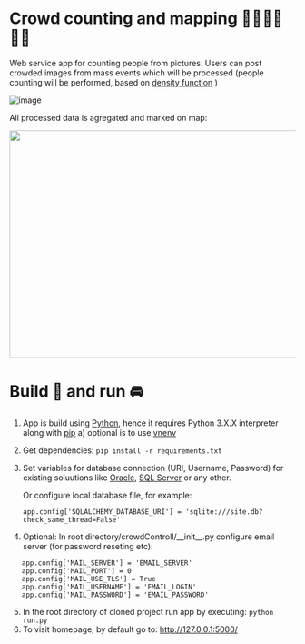 # Crowd counting and mapping 🧍‍♂️🧍‍♂️🧍‍♂️
Web service app for counting people from pictures. Users can post crowded images from mass events which will be processed (people counting will be performed, based on [density function](https://arxiv.org/pdf/1907.12428.pdf) )

![image](https://github.com/Rafalini/crowd-counting-service/assets/44322872/aa5e255a-f29f-442c-8c02-1acb2b833f70)

All processed data is agregated and marked on map:

<img src="https://github.com/Rafalini/crowd-counting-service/assets/44322872/2836e173-2f1a-4400-a966-3ee49d626ac7" width="600" height="400">

# Build 🔨 and run 🚘
1. App is build using [Python](https://www.python.org/), hence it requires Python 3.X.X interpreter along with [pip](https://pypi.org/project/pip/)
  a) optional is to use [vnenv](https://docs.python.org/3/library/venv.html)
2. Get dependencies: `pip install -r requirements.txt`
3. Set variables for database connection (URI, Username, Password) for existing soluutions like  [Oracle](https://www.oracle.com/pl/database/), [SQL Server](https://www.microsoft.com/pl-pl/sql-server/sql-server-2019) or any other.

   Or configure local database file, for example:
      
   `app.config['SQLALCHEMY_DATABASE_URI'] = 'sqlite:///site.db?check_same_thread=False'`
   
4. Optional:  In root directory/crowdControll/\_\_init\_\_.py configure email server (for password reseting etc):
 ```
    app.config['MAIL_SERVER'] = 'EMAIL_SERVER'
    app.config['MAIL_PORT'] = 0
    app.config['MAIL_USE_TLS'] = True
    app.config['MAIL_USERNAME'] = 'EMAIL_LOGIN'
    app.config['MAIL_PASSWORD'] = 'EMAIL_PASSWORD'
```
5. In the root directory of cloned project run app by executing: `python run.py`
6. To visit homepage, by default go to: http://127.0.0.1:5000/  

